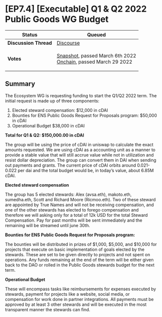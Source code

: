 # \[EP7.4] \[Executable] Q1 & Q2 2022 Public Goods WG Budget

| **Status**            | Queued                                                                                                                                                                                                                                                                                                                                                                                          |
| --------------------- | ----------------------------------------------------------------------------------------------------------------------------------------------------------------------------------------------------------------------------------------------------------------------------------------------------------------------------------------------------------------------------------------------- |
| **Discussion Thread** | [Discourse](https://discuss.ens.domains/t/draft-q1-q2-2022-public-goods-working-group-budget-request/11022)                                                                                                                                                                                                                                                                                     |
| **Votes**             | <p><a href="https://snapshot.org/#/ens.eth/proposal/0x8c05add423e7ab5900113b203326286763d402f88300ebbe65c278ed2488b8d1">Snapshot</a>, passed March 6th 2022<br><a href="https://www.withtally.com/governance/eip155:1:0x323A76393544d5ecca80cd6ef2A560C6a395b7E3/proposal/115615865324623814833258987703837575663427750121726187103053182962864855260310">Onchain</a>, passed March 29 2022</p> |

## Summary

The Ecosystem WG is requesting funding to start the Q1/Q2 2022 term. The initial request is made up of three components:

1. Elected steward compensation: $12,000 in cDAI
2. Bounties for ENS Public Goods Request for Proposals program: $50,000 in cDAI
3. Operational Budget $38,000 in cDAI

**Total for Q1 & Q2: $150,000.00 in cDAI**

The group will be using the price of cDAI in uniswap to calculate the exact amounts requested. We are using cDAI as a accounting unit as a manner to provide a stable value that will still accrue value while not in utilization and resist dollar depreciation. The group can convert them in DAI when sending out payments and grants. The current price of cDAI orbits around 0.021-0.022 per dai and the total budget would be, in today’s value, about 6.85M cDAI.

**Elected steward compensation**

The group has 5 elected stewards: Alex (avsa.eth), makoto.eth, sumedha.eth, Scott and Richard Moore (Ricmoo.eth). Two of these steward are appointed by True Names and will not be receiving compensation, and one of the other stewards has elected to forego compensation and therefore we will asking only for a total of 12k USD for the total Steward Compensation. Pay for past months will be sent immediately and the remaining will be streamed until june 30th.

**Bounties for ENS Public Goods Request for Proposals program:**

The bounties will be distributed in prizes of $1,000, $5,000, and $10,000 for projects that execute on basic implementation of goals elected by the stewards. These are set to be given directly to projects and not spent on operations. Any funds remaining at the end of the term will be either given back to the DAO or rolled in the Public Goods stewards budget for the next term.

**Operational Budget**

These will encompass tasks like reimbursements for expenses executed by stewards, payment for projects like a website, social media, or compensation for work done in partner integrations. All payments must be approved by at least 3 other stewards and will be executed in the most transparent manner the stewards can find.
